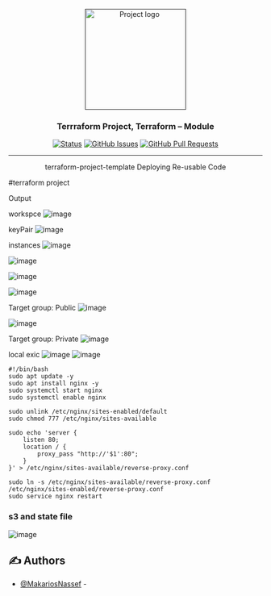 <p align="center">
  <a href="" rel="noopener">
 <img width=200px height=200px src="https://i.imgur.com/6wj0hh6.jpg" alt="Project logo"></a>
</p>

<h3 align="center">Terrraform Project, Terraform – Module</h3>

<div align="center">

[![Status](https://img.shields.io/badge/status-active-success.svg)]()
[![GitHub Issues](https://img.shields.io/github/issues/kylelobo/The-Documentation-Compendium.svg)](https://github.com/kylelobo/The-Documentation-Compendium/issues)
[![GitHub Pull Requests](https://img.shields.io/github/issues-pr/kylelobo/The-Documentation-Compendium.svg)](https://github.com/kylelobo/The-Documentation-Compendium/pulls)

</div>

---

<p align="center"> terraform-project-template Deploying Re-usable Code
    <br> 
</p>
#terraform project

Output

workspce
![image](https://user-images.githubusercontent.com/28235504/213320193-f4a8f15d-fa56-4f6a-918f-02290115cd38.png)


keyPair
![image](https://user-images.githubusercontent.com/28235504/213321400-55b0d52c-099f-46cf-ba11-1922d718fce9.png)

instances
![image](https://user-images.githubusercontent.com/28235504/213321748-f88e4e4f-4da0-4ac6-8ae1-d2e9436e4cc4.png)


![image](https://user-images.githubusercontent.com/28235504/213319300-f6b31105-cee6-45be-9357-1013e4a0447f.png)

![image](https://user-images.githubusercontent.com/28235504/213319341-7427bb63-1a74-4d75-b8c9-683c3d582233.png)

![image](https://user-images.githubusercontent.com/28235504/213319429-e0440997-8b24-466e-9568-0229e72de820.png)



Target group: Public
![image](https://user-images.githubusercontent.com/28235504/213319481-cc8c6a8c-ec2f-4d28-8da1-3576adec2b48.png)

![image](https://user-images.githubusercontent.com/28235504/213319751-a3b2c53e-3d36-4265-a9f7-50d4dddc8972.png)

Target group: Private
![image](https://user-images.githubusercontent.com/28235504/213319601-01ceb015-f44c-44d9-992f-e4c79940ab2e.png)

local exic 
![image](https://user-images.githubusercontent.com/28235504/213322268-56ba2f17-01ac-4919-9bec-473c6a8a9bd5.png)
![image](https://user-images.githubusercontent.com/28235504/213322522-67237b66-cbba-4a7c-b57e-50aabd5a8f15.png)


``` 
#!/bin/bash
sudo apt update -y
sudo apt install nginx -y
sudo systemctl start nginx
sudo systemctl enable nginx

sudo unlink /etc/nginx/sites-enabled/default
sudo chmod 777 /etc/nginx/sites-available

sudo echo 'server {
    listen 80;
    location / {
        proxy_pass "http://'$1':80";
    }
}' > /etc/nginx/sites-available/reverse-proxy.conf

sudo ln -s /etc/nginx/sites-available/reverse-proxy.conf /etc/nginx/sites-enabled/reverse-proxy.conf
sudo service nginx restart 
```
### s3 and state file
![image](https://user-images.githubusercontent.com/28235504/213324945-e3db7a87-1300-4e43-afc9-1cbf6dae005b.png)




## ✍️ Authors <a name = "Makarios Nassef"></a>

- [@MakariosNassef](https://github.com/MakariosNassef) -


